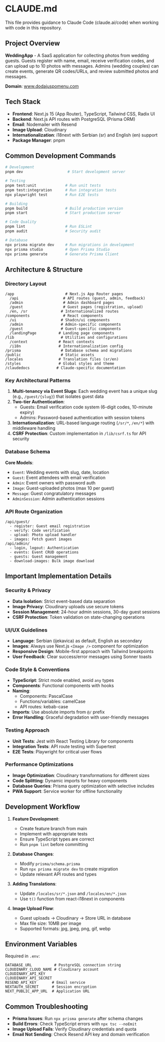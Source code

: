 # CLAUDE.md

This file provides guidance to Claude Code (claude.ai/code) when working with code in this repository.

## Project Overview

**WeddingApp** - A SaaS application for collecting photos from wedding guests. Guests register with name, email, receive verification codes, and can upload up to 10 photos with messages. Admins (wedding couples) can create events, generate QR codes/URLs, and review submitted photos and messages.

**Domain**: www.dodajuspomenu.com

## Tech Stack

- **Frontend**: Next.js 15 (App Router), TypeScript, Tailwind CSS, Radix UI
- **Backend**: Next.js API routes with PostgreSQL (Prisma ORM)
- **Email**: Nodemailer with Resend
- **Image Upload**: Cloudinary
- **Internationalization**: i18next with Serbian (sr) and English (en) support
- **Package Manager**: pnpm

## Common Development Commands

```bash
# Development
pnpm dev                    # Start development server

# Testing
pnpm test:unit             # Run unit tests
pnpm test:integration      # Run integration tests
npx playwright test        # Run E2E tests

# Building
pnpm build                 # Build production version
pnpm start                 # Start production server

# Code Quality
pnpm lint                  # Run ESLint
pnpm audit                 # Security audit

# Database
npx prisma migrate dev     # Run migrations in development
npx prisma studio          # Open Prisma Studio
npx prisma generate        # Generate Prisma Client
```

## Architecture & Structure

### Directory Layout
```
/app                       # Next.js App Router pages
  /api                    # API routes (guest, admin, feedback)
  /admin                  # Admin dashboard pages
  /guest                  # Guest pages (registration, upload)
  /en, /sr               # Internationalized routes
/components               # React components
  /ui                    # Shadcn/ui components
  /admin                 # Admin-specific components
  /guest                 # Guest-specific components
  /landingPage          # Landing page components
/lib                     # Utilities and configurations
  /context              # React contexts
  /i18n                 # Internationalization config
/prisma                  # Database schema and migrations
/public                  # Static assets
/locales                # Translation files (sr/en)
/styles                 # Global styles and theme
/claudedocs            # Claude-specific documentation
```

### Key Architectural Patterns

1. **Multi-tenancy via Event Slugs**: Each wedding event has a unique slug (e.g., `/guest/{slug}`) that isolates guest data
2. **Two-tier Authentication**:
   - Guests: Email verification code system (6-digit codes, 10-minute expiry)
   - Admins: Password-based authentication with session tokens
3. **Internationalization**: URL-based language routing (`/sr/*`, `/en/*`) with middleware handling
4. **CSRF Protection**: Custom implementation in `/lib/csrf.ts` for API security

### Database Schema

**Core Models**:
- `Event`: Wedding events with slug, date, location
- `Guest`: Event attendees with email verification
- `Admin`: Event owners with password auth
- `Image`: Guest-uploaded photos (max 10 per guest)
- `Message`: Guest congratulatory messages
- `AdminSession`: Admin authentication sessions

### API Route Organization

```
/api/guest/
  - register: Guest email registration
  - verify: Code verification
  - upload: Photo upload handler
  - images: Fetch guest images
/api/admin/
  - login, logout: Authentication
  - events: Event CRUD operations
  - guests: Guest management
  - download-images: Bulk image download
```

## Important Implementation Details

### Security & Privacy
- **Data Isolation**: Strict event-based data separation
- **Image Privacy**: Cloudinary uploads use secure tokens
- **Session Management**: 24-hour admin sessions, 30-day guest sessions
- **CSRF Protection**: Token validation on state-changing operations

### UI/UX Guidelines
- **Language**: Serbian (ijekavica) as default, English as secondary
- **Images**: Always use Next.js `<Image />` component for optimization
- **Responsive Design**: Mobile-first approach with Tailwind breakpoints
- **User Feedback**: Clear success/error messages using Sonner toasts

### Code Style & Conventions
- **TypeScript**: Strict mode enabled, avoid `any` types
- **Components**: Functional components with hooks
- **Naming**: 
  - Components: PascalCase
  - Functions/variables: camelCase
  - API routes: kebab-case
- **Imports**: Use absolute imports from `@/` prefix
- **Error Handling**: Graceful degradation with user-friendly messages

### Testing Approach
- **Unit Tests**: Jest with React Testing Library for components
- **Integration Tests**: API route testing with Supertest
- **E2E Tests**: Playwright for critical user flows

### Performance Optimizations
- **Image Optimization**: Cloudinary transformations for different sizes
- **Code Splitting**: Dynamic imports for heavy components
- **Database Queries**: Prisma query optimization with selective includes
- **PWA Support**: Service worker for offline functionality

## Development Workflow

1. **Feature Development**:
   - Create feature branch from main
   - Implement with appropriate tests
   - Ensure TypeScript types are correct
   - Run `pnpm lint` before committing

2. **Database Changes**:
   - Modify `prisma/schema.prisma`
   - Run `npx prisma migrate dev` to create migration
   - Update relevant API routes and types

3. **Adding Translations**:
   - Update `/locales/sr/*.json` and `/locales/en/*.json`
   - Use `t()` function from react-i18next in components

4. **Image Upload Flow**:
   - Guest uploads → Cloudinary → Store URL in database
   - Max file size: 10MB per image
   - Supported formats: jpg, jpeg, png, gif, webp

## Environment Variables

Required in `.env`:
```
DATABASE_URL          # PostgreSQL connection string
CLOUDINARY_CLOUD_NAME # Cloudinary account
CLOUDINARY_API_KEY
CLOUDINARY_API_SECRET
RESEND_API_KEY       # Email service
NEXTAUTH_SECRET      # Session encryption
NEXT_PUBLIC_APP_URL  # Application URL
```

## Common Troubleshooting

- **Prisma Issues**: Run `npx prisma generate` after schema changes
- **Build Errors**: Check TypeScript errors with `npx tsc --noEmit`
- **Image Upload Fails**: Verify Cloudinary credentials and quota
- **Email Not Sending**: Check Resend API key and domain verification